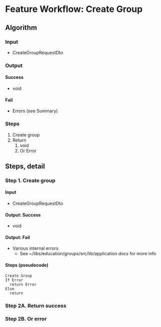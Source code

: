 # Feature Workflow: Create Group

## Algorithm

### Input

- CreateGroupRequestDto

### Output

#### Success

- void

#### Fail

- Errors (see Summary)

### Steps

1. Create group
2. Return
   1. void
   2. Or Error

## Steps, detail

### Step 1. Create group

#### Input

- CreateGroupRequestDto

#### Output: Success

- void

#### Output: Fail

- Various internal errors
  - See ~/libs/education/groups/src/lib/application docs for more info

#### Steps (pseudocode)

```
Create Group
If Error
  return Error
Else
  return
```

### Step 2A. Return success

### Step 2B. Or error

